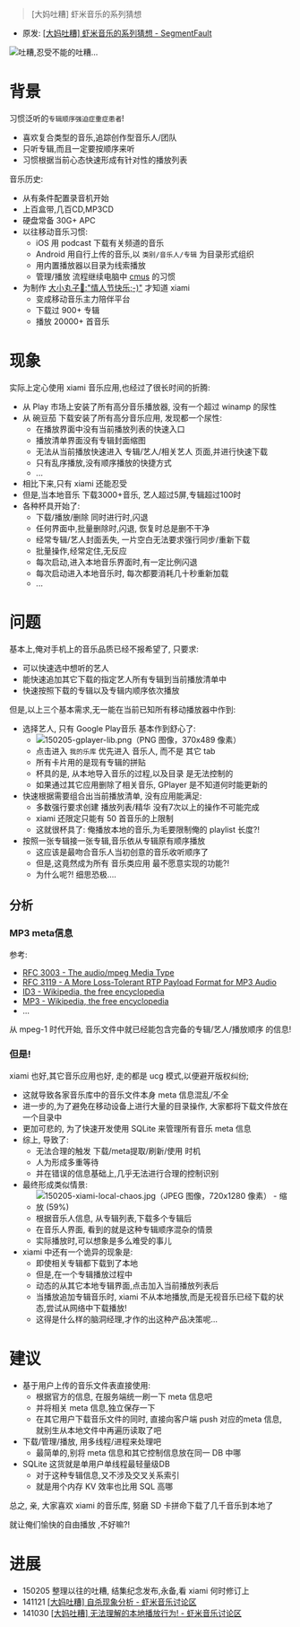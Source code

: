 > [大妈吐糟] 虾米音乐的系列猜想


- 原发: [[大妈吐糟] 虾米音乐的系列猜想 - SegmentFault](http://segmentfault.com/blog/zoomquiet/1190000002538467)

![吐糟,忍受不能的吐糟...](http://img1.gtimg.com/digi/pics/hv1/227/104/1364/88720847.jpg)

# 背景
习惯泛听的`专辑顺序强迫症重症患者`!

- 喜欢复合类型的音乐,追踪创作型音乐人/团队
- 只听专辑,而且一定要按顺序来听
- 习惯根据当前心态快速形成有针对性的播放列表

音乐历史:

- 从有条件配置录音机开始
- 上百盒带,几百CD,MP3CD
- 硬盘常备 30G+ APC
- 以往移动音乐习惯:
    + iOS 用 podcast 下载有关频道的音乐
    + Android 用自行上传的音乐,以 `类别/音乐人/专辑` 为目录形式组织
    + 用内置播放器以目录为线索播放
    + 管理/播放 流程继续电脑中 [cmus](http://cmus.github.io/) 的习惯
- 为制作 [大小丸子🐒:"情人节快乐;-)"](http://momoko.in/family/family-timeline.html) 才知道 xiami 
    - 变成移动音乐主力陪伴平台
    - 下载过 900+ 专辑
    - 播放 20000+ 首音乐


# 现象

实际上定心使用 xiami 音乐应用,也经过了很长时间的折腾:

- 从 Play 市场上安装了所有高分音乐播放器, 没有一个超过 winamp 的尿性
- 从 碗豆茄 下载安装了所有高分音乐应用, 发现都一个尿性:
    + 在播放界面中没有当前播放列表的快速入口
    + 播放清单界面没有专辑封面缩图
    + 无法从当前播放快速进入 专辑/艺人/相关艺人 页面,并进行快速下载
    + 只有乱序播放,没有顺序播放的快捷方式
    + ...
- 相比下来,只有 xiami 还能忍受
- 但是,当本地音乐 下载3000+音乐, 艺人超过5屏,专辑超过100时
- 各种杯具开始了:
    + 下载/播放/删除 同时进行时,闪退
    + 任何界面中,批量删除时,闪退, 恢复时总是删不干净
    + 经常专辑/艺人封面丢失, 一片空白无法要求强行同步/重新下载
    + 批量操作,经常定住,无反应
    + 每次启动,进入本地音乐界面时,有一定比例闪退
    + 每次启动进入本地音乐时, 每次都要消耗几十秒重新加载
    + ...


# 问题

基本上,俺对手机上的音乐品质已经不报希望了,
只要求:

- 可以快速选中想听的艺人
- 能快速追加其它下载的指定艺人所有专辑到当前播放清单中
- 快速按照下载的专辑以及专辑内顺序依次播放

但是,以上三个基本需求,无一能在当前已知所有移动播放器中作到:

- 选择艺人, 只有 Google Play音乐 基本作到舒心了:
    + ![150205-gplayer-lib.png（PNG 图像，370x489 像素）](http://zoomq.qiniudn.com/ZQCollection/snap/150205-gplayer-lib.png)
    + 点击进入 `我的乐库` 优先进入 音乐人, 而不是 其它 tab
    + 所有卡片用的是现有专辑的拼贴
    + 杯具的是, 从本地导入音乐的过程,以及目录 是无法控制的
    + 如果通过其它应用删除了相关音乐, GPlayer 是不知道何时能更新的
- 快速根据需要组合出当前播放清单, 没有应用能满足:
    + 多数强行要求创建 播放列表/精华 没有7次以上的操作不可能完成
    + xiami 还限定只能有 50 首音乐的上限制
    + 这就很杯具了: 俺播放本地的音乐,为毛要限制俺的 playlist 长度?!
- 按照一张专辑接一张专辑,音乐依从专辑原有顺序播放
    + 这应该是最吻合音乐人当初创意的音乐收听顺序了
    + 但是,这竟然成为所有 音乐类应用 最不愿意实现的功能?!
    + 为什么呢?! 细思恐极....


## 分析

### MP3 meta信息

参考:

- [RFC 3003 - The audio/mpeg Media Type](http://tools.ietf.org/html/rfc3003)
- [RFC 3119 - A More Loss-Tolerant RTP Payload Format for MP3 Audio](http://tools.ietf.org/html/rfc3119)
- [ID3 - Wikipedia, the free encyclopedia](http://en.wikipedia.org/wiki/ID3)
- [MP3 - Wikipedia, the free encyclopedia](http://en.wikipedia.org/wiki/MP3#ID3_and_other_tags)
- ...

从 mpeg-1 时代开始, 音乐文件中就已经能包含完备的专辑/艺人/播放顺序 的信息!

### 但是!

xiami 也好,其它音乐应用也好, 走的都是 ucg 模式,以便避开版权纠纷;

- 这就导致各家音乐库中的音乐文件本身 meta 信息混乱/不全
- 进一步的,为了避免在移动设备上进行大量的目录操作, 大家都将下载文件放在一个目录中
- 更加可悲的, 为了快速开发使用 SQLite 来管理所有音乐 meta 信息
- 综上, 导致了:
    + 无法合理的触发 下载/meta提取/刷新/使用 时机
    + 人为形成多重等待
    + 并在错误的信息基础上,几乎无法进行合理的控制识别
- 最终形成类似情景:
    + ![150205-xiami-local-chaos.jpg（JPEG 图像，720x1280 像素） - 缩放 (59%)](http://zoomq.qiniudn.com/ZQCollection/snap/150205-xiami-local-chaos.jpg?imageView2/2/w/360)
    + 根据音乐人信息, 从专辑列表,下载多个专辑后
    + 在音乐人界面, 看到的就是这种专辑顺序混杂的情景
    + 实际播放时,可以想象是多么难受的事儿
- xiami 中还有一个诡异的现象是:
    + 即使相关专辑都下载到了本地
    + 但是,在一个专辑播放过程中
    + 动态的从其它本地专辑界面,点击加入当前播放列表后
    + 当播放追加专辑音乐时, xiami 不从本地播放,而是无视音乐已经下载的状态,尝试从网络中下载播放!
    + 这得是什么样的脑洞经理,才作的出这种产品决策呢...


# 建议

- 基于用户上传的音乐文件表直接使用:
    + 根据官方的信息, 在服务端统一刷一下 meta 信息吧
    + 并将相关 meta 信息,独立保存一下
    + 在其它用户下载音乐文件的同时, 直接向客户端 push 对应的meta 信息, 就别生从本地文件中再遍历读取了吧
- 下载/管理/播放, 用多线程/进程来处理吧
    + 最简单的,别将 meta 信息和其它控制信息放在同一 DB 中哪
- SQLite 这货就是单用户单线程最轻量级DB
    + 对于这种专辑信息,又不涉及交叉关系索引
    + 就是用个内存 KV 效率也比用 SQL 高哪

总之, 亲, 大家喜欢 xiami 的音乐库, 努磨 SD 卡拼命下载了几千音乐到本地了

就让俺们愉快的自由播放 ,不好嘛?!


# 进展

- 150205 整理以往的吐糟, 结集纪念发布,永备,看 xiami 何时修订上
- 141121 [[大妈吐糟] 自杀现象分析 - 虾米音乐讨论区](http://www.xiami.com/g/thread-918973?spm=0.0.0.0.aq4pjq)
- 141030 [[大妈吐糟] 无法理解的本地播放行为! - 虾米音乐讨论区](http://www.xiami.com/g/thread-917351?spm=0.0.0.0.aq4pjq)